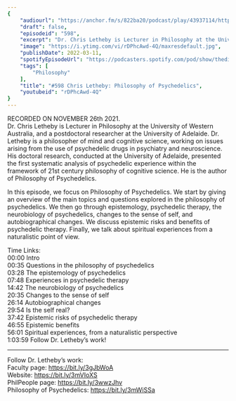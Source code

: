 ```yaml
---
{
	"audiourl": "https://anchor.fm/s/822ba20/podcast/play/43937114/https%3A%2F%2Fd3ctxlq1ktw2nl.cloudfront.net%2Fstaging%2F2021-10-26%2F4a9dc001-3d4c-d9e5-d966-1fefcf420c46.m4a",
	"draft": false,
	"episodeid": "598",
	"excerpt": "Dr. Chris Letheby is Lecturer in Philosophy at the University of Western Australia, and a postdoctoral researcher at the University of Adelaide. Dr. Letheby is a philosopher of mind and cognitive science, working on issues arising from the use of psychedelic drugs in psychiatry and neuroscience. His doctoral research, conducted at the University of Adelaide, presented the first systematic analysis of psychedelic experience within the framework of 21st century philosophy of cognitive science. He is the author of Philosophy of Psychedelics.",
	"image": "https://i.ytimg.com/vi/rDPhcAwd-4Q/maxresdefault.jpg",
	"publishDate": 2022-03-11,
	"spotifyEpisodeUrl": "https://podcasters.spotify.com/pod/show/thedissenter/episodes/598-Chris-Letheby-Philosophy-of-Psychedelics-e1arbsq",
	"tags": [
		"Philosophy"
	],
	"title": "#598 Chris Letheby: Philosophy of Psychedelics",
	"youtubeid": "rDPhcAwd-4Q"
}
---
```

RECORDED ON NOVEMBER 26th 2021.  
Dr. Chris Letheby is Lecturer in Philosophy at the University of Western Australia, and a postdoctoral researcher at the University of Adelaide. Dr. Letheby is a philosopher of mind and cognitive science, working on issues arising from the use of psychedelic drugs in psychiatry and neuroscience. His doctoral research, conducted at the University of Adelaide, presented the first systematic analysis of psychedelic experience within the framework of 21st century philosophy of cognitive science. He is the author of Philosophy of Psychedelics.

In this episode, we focus on Philosophy of Psychedelics. We start by giving an overview of the main topics and questions explored in the philosophy of psychedelics. We then go through epistemology, psychedelic therapy, the neurobiology of psychedelics, changes to the sense of self, and autobiographical changes. We discuss epistemic risks and benefits of psychedelic therapy. Finally, we talk about spiritual experiences from a naturalistic point of view.

Time Links:  
<time>00:00</time> Intro  
<time>00:35</time> Questions in the philosophy of psychedelics  
<time>03:28</time> The epistemology of psychedelics  
<time>07:48</time> Experiences in psychedelic therapy  
<time>14:42</time> The neurobiology of psychedelics  
<time>20:35</time> Changes to the sense of self  
<time>26:14</time> Autobiographical changes  
<time>29:54</time> Is the self real?  
<time>37:42</time> Epistemic risks of psychedelic therapy  
<time>46:55</time> Epistemic benefits  
<time>56:01</time> Spiritual experiences, from a naturalistic perspective  
<time>1:03:59</time> Follow Dr. Letheby’s work!

---

Follow Dr. Letheby’s work:  
Faculty page: https://bit.ly/3gJbWoA  
Website: https://bit.ly/3mVIoXS  
PhilPeople page: https://bit.ly/3wwzJhv  
Philosophy of Psychedelics: https://bit.ly/3mWiSSa
